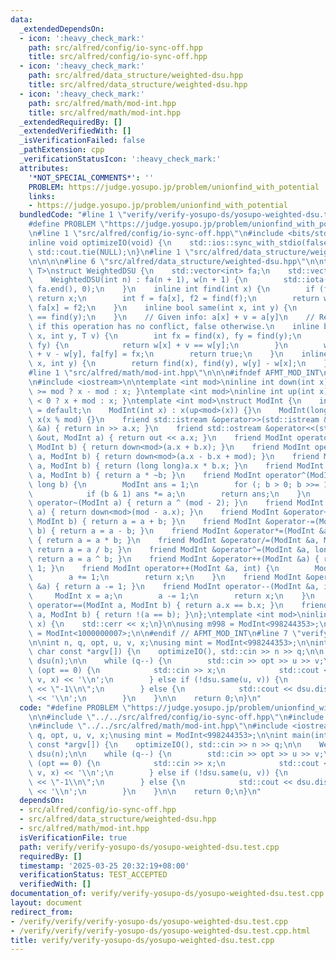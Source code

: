 ```yaml
---
data:
  _extendedDependsOn:
  - icon: ':heavy_check_mark:'
    path: src/alfred/config/io-sync-off.hpp
    title: src/alfred/config/io-sync-off.hpp
  - icon: ':heavy_check_mark:'
    path: src/alfred/data_structure/weighted-dsu.hpp
    title: src/alfred/data_structure/weighted-dsu.hpp
  - icon: ':heavy_check_mark:'
    path: src/alfred/math/mod-int.hpp
    title: src/alfred/math/mod-int.hpp
  _extendedRequiredBy: []
  _extendedVerifiedWith: []
  _isVerificationFailed: false
  _pathExtension: cpp
  _verificationStatusIcon: ':heavy_check_mark:'
  attributes:
    '*NOT_SPECIAL_COMMENTS*': ''
    PROBLEM: https://judge.yosupo.jp/problem/unionfind_with_potential
    links:
    - https://judge.yosupo.jp/problem/unionfind_with_potential
  bundledCode: "#line 1 \"verify/verify-yosupo-ds/yosupo-weighted-dsu.test.cpp\"\n\
    #define PROBLEM \"https://judge.yosupo.jp/problem/unionfind_with_potential\"\n\
    \n#line 1 \"src/alfred/config/io-sync-off.hpp\"\n#include <bits/stdc++.h>\n\n\
    inline void optimizeIO(void) {\n    std::ios::sync_with_stdio(false);\n    std::cin.tie(NULL),\
    \ std::cout.tie(NULL);\n}\n#line 1 \"src/alfred/data_structure/weighted-dsu.hpp\"\
    \n\n\n\n#line 6 \"src/alfred/data_structure/weighted-dsu.hpp\"\n\ntemplate <class\
    \ T>\nstruct WeightedDSU {\n    std::vector<int> fa;\n    std::vector<T> w;\n\
    \    WeightedDSU(int n) : fa(n + 1), w(n + 1) {\n        std::iota(fa.begin(),\
    \ fa.end(), 0);\n    }\n    inline int find(int x) {\n        if (fa[x] == x)\
    \ return x;\n        int f = fa[x], f2 = find(f);\n        return w[x] += w[f],\
    \ fa[x] = f2;\n    }\n    inline bool same(int x, int y) {\n        return find(x)\
    \ == find(y);\n    }\n    // Given info: a[x] + v = a[y]\n    // Returns true\
    \ if this operation has no conflict, false otherwise.\n    inline bool merge(int\
    \ x, int y, T v) {\n        int fx = find(x), fy = find(y);\n        if (fx ==\
    \ fy) {\n            return w[x] + v == w[y];\n        }\n        w[fy] = w[x]\
    \ + v - w[y], fa[fy] = fx;\n        return true;\n    }\n    inline T distance(int\
    \ x, int y) {\n        return find(x), find(y), w[y] - w[x];\n    }\n};\n\n\n\
    #line 1 \"src/alfred/math/mod-int.hpp\"\n\n\n#ifndef AFMT_MOD_INT\n#define AFMT_MOD_INT\n\
    \n#include <iostream>\n\ntemplate <int mod>\ninline int down(int x) { return x\
    \ >= mod ? x - mod : x; }\ntemplate <int mod>\ninline int up(int x) { return x\
    \ < 0 ? x + mod : x; }\ntemplate <int mod>\nstruct ModInt {\n    int x;\n    ModInt(void)\
    \ = default;\n    ModInt(int x) : x(up<mod>(x)) {}\n    ModInt(long long x) :\
    \ x(x % mod) {}\n    friend std::istream &operator>>(std::istream &in, ModInt\
    \ &a) { return in >> a.x; }\n    friend std::ostream &operator<<(std::ostream\
    \ &out, ModInt a) { return out << a.x; }\n    friend ModInt operator+(ModInt a,\
    \ ModInt b) { return down<mod>(a.x + b.x); }\n    friend ModInt operator-(ModInt\
    \ a, ModInt b) { return down<mod>(a.x - b.x + mod); }\n    friend ModInt operator*(ModInt\
    \ a, ModInt b) { return (long long)a.x * b.x; }\n    friend ModInt operator/(ModInt\
    \ a, ModInt b) { return a * ~b; }\n    friend ModInt operator^(ModInt a, long\
    \ long b) {\n        ModInt ans = 1;\n        for (; b > 0; b >>= 1, a *= a)\n\
    \            if (b & 1) ans *= a;\n        return ans;\n    }\n    friend ModInt\
    \ operator~(ModInt a) { return a ^ (mod - 2); }\n    friend ModInt operator-(ModInt\
    \ a) { return down<mod>(mod - a.x); }\n    friend ModInt &operator+=(ModInt &a,\
    \ ModInt b) { return a = a + b; }\n    friend ModInt &operator-=(ModInt &a, ModInt\
    \ b) { return a = a - b; }\n    friend ModInt &operator*=(ModInt &a, ModInt b)\
    \ { return a = a * b; }\n    friend ModInt &operator/=(ModInt &a, ModInt b) {\
    \ return a = a / b; }\n    friend ModInt &operator^=(ModInt &a, long long b) {\
    \ return a = a ^ b; }\n    friend ModInt &operator++(ModInt &a) { return a +=\
    \ 1; }\n    friend ModInt operator++(ModInt &a, int) {\n        ModInt x = a;\n\
    \        a += 1;\n        return x;\n    }\n    friend ModInt &operator--(ModInt\
    \ &a) { return a -= 1; }\n    friend ModInt operator--(ModInt &a, int) {\n   \
    \     ModInt x = a;\n        a -= 1;\n        return x;\n    }\n    friend bool\
    \ operator==(ModInt a, ModInt b) { return a.x == b.x; }\n    friend bool operator!=(ModInt\
    \ a, ModInt b) { return !(a == b); }\n};\ntemplate <int mod>\ninline void __print(ModInt<mod>\
    \ x) {\n    std::cerr << x;\n}\n\nusing m998 = ModInt<998244353>;\nusing m107\
    \ = ModInt<1000000007>;\n\n#endif // AFMT_MOD_INT\n#line 7 \"verify/verify-yosupo-ds/yosupo-weighted-dsu.test.cpp\"\
    \n\nint n, q, opt, u, v, x;\nusing mint = ModInt<998244353>;\n\nint main(int argc,\
    \ char const *argv[]) {\n    optimizeIO(), std::cin >> n >> q;\n\n    WeightedDSU<mint>\
    \ dsu(n);\n\n    while (q--) {\n        std::cin >> opt >> u >> v;\n        if\
    \ (opt == 0) {\n            std::cin >> x;\n            std::cout << dsu.merge(u,\
    \ v, x) << '\\n';\n        } else if (!dsu.same(u, v)) {\n            std::cout\
    \ << \"-1\\n\";\n        } else {\n            std::cout << dsu.distance(u, v)\
    \ << '\\n';\n        }\n    }\n\n    return 0;\n}\n"
  code: "#define PROBLEM \"https://judge.yosupo.jp/problem/unionfind_with_potential\"\
    \n\n#include \"../../src/alfred/config/io-sync-off.hpp\"\n#include \"../../src/alfred/data_structure/weighted-dsu.hpp\"\
    \n#include \"../../src/alfred/math/mod-int.hpp\"\n#include <iostream>\n\nint n,\
    \ q, opt, u, v, x;\nusing mint = ModInt<998244353>;\n\nint main(int argc, char\
    \ const *argv[]) {\n    optimizeIO(), std::cin >> n >> q;\n\n    WeightedDSU<mint>\
    \ dsu(n);\n\n    while (q--) {\n        std::cin >> opt >> u >> v;\n        if\
    \ (opt == 0) {\n            std::cin >> x;\n            std::cout << dsu.merge(u,\
    \ v, x) << '\\n';\n        } else if (!dsu.same(u, v)) {\n            std::cout\
    \ << \"-1\\n\";\n        } else {\n            std::cout << dsu.distance(u, v)\
    \ << '\\n';\n        }\n    }\n\n    return 0;\n}\n"
  dependsOn:
  - src/alfred/config/io-sync-off.hpp
  - src/alfred/data_structure/weighted-dsu.hpp
  - src/alfred/math/mod-int.hpp
  isVerificationFile: true
  path: verify/verify-yosupo-ds/yosupo-weighted-dsu.test.cpp
  requiredBy: []
  timestamp: '2025-03-25 20:32:19+08:00'
  verificationStatus: TEST_ACCEPTED
  verifiedWith: []
documentation_of: verify/verify-yosupo-ds/yosupo-weighted-dsu.test.cpp
layout: document
redirect_from:
- /verify/verify/verify-yosupo-ds/yosupo-weighted-dsu.test.cpp
- /verify/verify/verify-yosupo-ds/yosupo-weighted-dsu.test.cpp.html
title: verify/verify-yosupo-ds/yosupo-weighted-dsu.test.cpp
---
```

